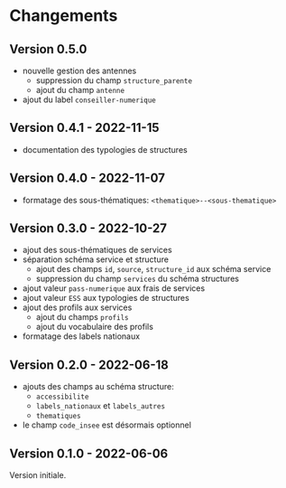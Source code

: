 # Changements

## Version 0.5.0

* nouvelle gestion des antennes
  * suppression du champ `structure_parente`
  * ajout du champ `antenne`
* ajout du label `conseiller-numerique`

## Version 0.4.1 - 2022-11-15

* documentation des typologies de structures

## Version 0.4.0 - 2022-11-07

* formatage des sous-thématiques: `<thematique>--<sous-thematique>`

## Version 0.3.0 - 2022-10-27

* ajout des sous-thématiques de services
* séparation schéma service et structure
  * ajout des champs `id`, `source`, `structure_id` aux schéma service
  * suppression du champ `services` du schéma structures
* ajout valeur `pass-numerique` aux frais de services
* ajout valeur `ESS` aux typologies de structures
* ajout des profils aux services
  * ajout du champs `profils`
  * ajout du vocabulaire des profils
* formatage des labels nationaux

## Version 0.2.0 - 2022-06-18

* ajouts des champs au schéma structure:
  * `accessibilite`
  * `labels_nationaux` et `labels_autres`
  * `thematiques`
* le champ `code_insee` est désormais optionnel

## Version 0.1.0 - 2022-06-06

Version initiale.